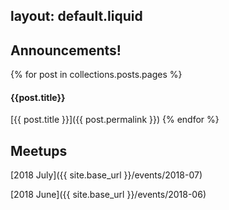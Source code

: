 layout: default.liquid
---
## Announcements!

{% for post in collections.posts.pages %}
#### {{post.title}}

[{{ post.title }}]({{ post.permalink }})
{% endfor %}

## Meetups

[2018 July]({{ site.base_url }}/events/2018-07)

[2018 June]({{ site.base_url }}/events/2018-06)
